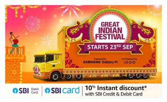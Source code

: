 <!DOCTYPE html>
<html>
<head>
<title>Amazon Affiliate MArketing by Nithish Nandha</title>
</head>
<body>
<img src="grt.jpg" alt="Great Indian Festival 2022">


</body>
</html>
